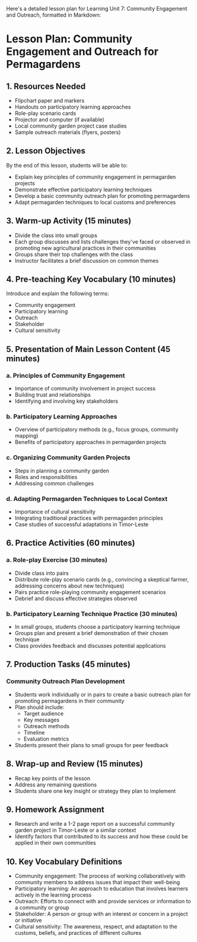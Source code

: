 Here's a detailed lesson plan for Learning Unit 7: Community Engagement and Outreach, formatted in Markdown:

# Lesson Plan: Community Engagement and Outreach for Permagardens

## 1. Resources Needed

- Flipchart paper and markers
- Handouts on participatory learning approaches
- Role-play scenario cards
- Projector and computer (if available)
- Local community garden project case studies
- Sample outreach materials (flyers, posters)

## 2. Lesson Objectives

By the end of this lesson, students will be able to:
- Explain key principles of community engagement in permagarden projects
- Demonstrate effective participatory learning techniques
- Develop a basic community outreach plan for promoting permagardens
- Adapt permagarden techniques to local customs and preferences

## 3. Warm-up Activity (15 minutes)

- Divide the class into small groups
- Each group discusses and lists challenges they've faced or observed in promoting new agricultural practices in their communities
- Groups share their top challenges with the class
- Instructor facilitates a brief discussion on common themes

## 4. Pre-teaching Key Vocabulary (10 minutes)

Introduce and explain the following terms:
- Community engagement
- Participatory learning
- Outreach
- Stakeholder
- Cultural sensitivity

## 5. Presentation of Main Lesson Content (45 minutes)

### a. Principles of Community Engagement
- Importance of community involvement in project success
- Building trust and relationships
- Identifying and involving key stakeholders

### b. Participatory Learning Approaches
- Overview of participatory methods (e.g., focus groups, community mapping)
- Benefits of participatory approaches in permagarden projects

### c. Organizing Community Garden Projects
- Steps in planning a community garden
- Roles and responsibilities
- Addressing common challenges

### d. Adapting Permagarden Techniques to Local Context
- Importance of cultural sensitivity
- Integrating traditional practices with permagarden principles
- Case studies of successful adaptations in Timor-Leste

## 6. Practice Activities (60 minutes)

### a. Role-play Exercise (30 minutes)
- Divide class into pairs
- Distribute role-play scenario cards (e.g., convincing a skeptical farmer, addressing concerns about new techniques)
- Pairs practice role-playing community engagement scenarios
- Debrief and discuss effective strategies observed

### b. Participatory Learning Technique Practice (30 minutes)
- In small groups, students choose a participatory learning technique
- Groups plan and present a brief demonstration of their chosen technique
- Class provides feedback and discusses potential applications

## 7. Production Tasks (45 minutes)

### Community Outreach Plan Development
- Students work individually or in pairs to create a basic outreach plan for promoting permagardens in their community
- Plan should include:
  * Target audience
  * Key messages
  * Outreach methods
  * Timeline
  * Evaluation metrics
- Students present their plans to small groups for peer feedback

## 8. Wrap-up and Review (15 minutes)

- Recap key points of the lesson
- Address any remaining questions
- Students share one key insight or strategy they plan to implement

## 9. Homework Assignment

- Research and write a 1-2 page report on a successful community garden project in Timor-Leste or a similar context
- Identify factors that contributed to its success and how these could be applied in their own communities

## 10. Key Vocabulary Definitions

- Community engagement: The process of working collaboratively with community members to address issues that impact their well-being
- Participatory learning: An approach to education that involves learners actively in the learning process
- Outreach: Efforts to connect with and provide services or information to a community or group
- Stakeholder: A person or group with an interest or concern in a project or initiative
- Cultural sensitivity: The awareness, respect, and adaptation to the customs, beliefs, and practices of different cultures